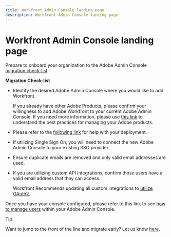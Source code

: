 ```yaml
---
title: Workfront Admin Console landing page
description: Workfront Admin Console landing page
---
```

# Workfront Admin Console landing page

Prepare to onboard your organization to the Adobe Admin Console [migration check-list](https://experienceleague.adobe.com/docs/workfront/using/administration-and-setup/admin-in-admin-console/prep-for-admin-console.html): 

**Migration Check-list**

* Identify the desired Adobe Admin Console where you would like to add Workfront. 

  If you already have other Adobe Products, please confirm your willingness to add Adobe Workfront to your current Adobe Admin Console. If you need more information, please use [this link](https://helpx.adobe.com/enterprise/using/admin-console.html) to understand the best practices for managing your Adobe products. 

* Please refer to the [following link](https://helpx.adobe.com/enterprise/using/deployment-planning.html) for help with your deployment.
* If utilizing Single Sign On, you will need to connect the new Adobe Admin Console to your existing SSO provider.
* Ensure duplicate emails are removed and only valid email addresses are used.
* If you are utilizing custom API integrations, confirm those users have a valid email address that they can access.

  Workfront Recommends updating all custom integrations to [utilize OAuth2](https://experienceleague.adobe.com/docs/workfront/using/administration-and-setup/configure-integrations/create-oauth-application.html).

Once you have your console configured, please refer to this link to see [how to manage users](https://experienceleague.adobe.com/docs/workfront/using/administration-and-setup/add-users/create-manage-users/admin-console.html) within your Adobe Admin Console.

>[!TIP]
>
>Want to jump to the front of the line and migrate early? Let us know [here](https://workfront.az1.qualtrics.com/jfe/form/SV_9T5LuHf05JUOPAi).

